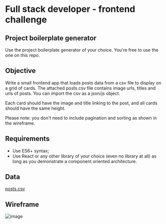# Full stack developer - frontend challenge

## Project boilerplate generator

Use the project boilerplate generator of your choice. You're free to use the one on this repo.

## Objective

Write a small frontend app that loads posts data from a csv file to display on a grid of cards. The attached posts.csv file contains image urls, titles and urls of posts. You can import the csv as a json/js object.

Each card should have the image and title linking to the post, and all cards should have the same height.

Please note: you don't need to include pagination and sorting as shown in the wireframe.

## Requirements
- Use ES6+ syntax;
- Use React or any other library of your choice (even no library at all) as long as you demonstrate a component oriented architecture.

## Data

[posts.csv](data/posts.csv)

## Wireframe

![image](https://raw.githubusercontent.com/Vizzuality/coding-challenge-examples/cards-grid/public/images/grid-wireframe.png)
